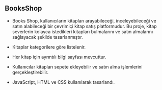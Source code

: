 ## BooksShop

- Books Shop, kullanıcıların kitapları arayabileceği, inceleyebileceği ve satın alabileceği bir çevrimiçi kitap satış platformudur. Bu proje, kitap severlerin kolayca istedikleri kitapları bulmalarını ve satın almalarını sağlayacak şekilde tasarlanmıştır. 

- Kitaplar kategorilere göre listelenir. 

- Her kitap için ayrıntılı bilgi sayfası mevcuttur. 

- Kullanıcılar kitapları sepete ekleyebilir ve satın alma işlemlerini gerçekleştirebilir. 

- JavaScript, HTML ve CSS kullanılarak tasarlandı. 



